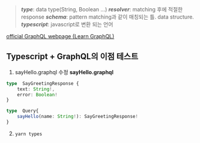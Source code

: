 >***type***: data type(String, Boolean ...)
>***resolver***: matching 후에 적절한 response
>***schema***: pattern matching과 같이 매칭되는 틀. data structure.
>***typescript***: javascript로 변환 되는 언어

[official GraphQL webpage (Learn GraphQL)](https://graphql.org/learn/schema/)



## Typescript + GraphQL의 이점 테스트

1. sayHello.graphql 수정
**sayHello.graphql**

```typescript
type  SayGreetingResponse {
	text: String!,
	error: Boolean!
}

type  Query{
	sayHello(name: String!): SayGreetingResponse!
}
```
2. `yarn types`

<!--stackedit_data:
eyJoaXN0b3J5IjpbODQ5OTA4OTExLC0xNzc1MzU1MTY0LC0xNT
I2NTUzODUyLC0xNjk2ODQyMjIyLC04MzcxMDk1NTQsLTIwODg3
NDY2MTJdfQ==
-->